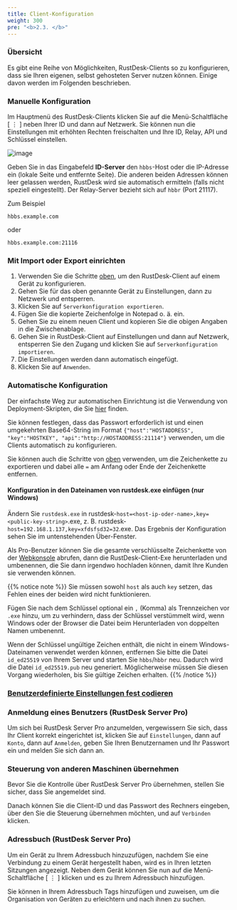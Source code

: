 ```yaml
---
title: Client-Konfiguration
weight: 300
pre: "<b>2.3. </b>"
---
```


### Übersicht

Es gibt eine Reihe von Möglichkeiten, RustDesk-Clients so zu konfigurieren, dass sie Ihren eigenen, selbst gehosteten Server nutzen können. Einige davon werden im Folgenden beschrieben.

### Manuelle Konfiguration

Im Hauptmenü des RustDesk-Clients klicken Sie auf die Menü-Schaltfläche [ &#8942; ] neben Ihrer ID und dann auf Netzwerk. Sie können nun die Einstellungen mit erhöhten Rechten freischalten und Ihre ID, Relay, API und Schlüssel einstellen.

![image](/docs/en/self-host/client-configuration/images/network-config.png)

Geben Sie in das Eingabefeld **ID-Server** den `hbbs`-Host oder die IP-Adresse ein (lokale Seite und entfernte Seite). Die anderen beiden Adressen können leer gelassen werden, RustDesk wird sie automatisch ermitteln (falls nicht speziell eingestellt). Der Relay-Server bezieht sich auf `hbbr` (Port 21117).

Zum Beispiel

```nolang
hbbs.example.com
```

oder

```nolang
hbbs.example.com:21116
```

### Mit Import oder Export einrichten

1. Verwenden Sie die Schritte [oben](/docs/de/self-host/client-configuration/#manuelle-konfiguration), um den RustDesk-Client auf einem Gerät zu konfigurieren.
2. Gehen Sie für das oben genannte Gerät zu Einstellungen, dann zu Netzwerk und entsperren.
3. Klicken Sie auf `Serverkonfiguration exportieren`.
4. Fügen Sie die kopierte Zeichenfolge in Notepad o. ä. ein.
5. Gehen Sie zu einem neuen Client und kopieren Sie die obigen Angaben in die Zwischenablage.
6. Gehen Sie in RustDesk-Client auf Einstellungen und dann auf Netzwerk, entsperren Sie den Zugang und klicken Sie auf `Serverkonfiguration importieren`.
7. Die Einstellungen werden dann automatisch eingefügt.
8. Klicken Sie auf `Anwenden`.

### Automatische Konfiguration

Der einfachste Weg zur automatischen Einrichtung ist die Verwendung von Deployment-Skripten, die Sie [hier](https://rustdesk.com/docs/en/self-host/client-deployment/) finden.

Sie können festlegen, dass das Passwort erforderlich ist und einen umgekehrten Base64-String im Format `{"host":"HOSTADDRESS", "key":"HOSTKEY", "api":"http://HOSTADDRESS:21114"}` verwenden, um die Clients automatisch zu konfigurieren.

Sie können auch die Schritte von [oben](/docs/de/self-host/client-configuration/#mit-import-oder-export-einrichten) verwenden, um die Zeichenkette zu exportieren und dabei alle `=` am Anfang oder Ende der Zeichenkette entfernen.

#### Konfiguration in den Dateinamen von rustdesk.exe einfügen (nur Windows)

Ändern Sie `rustdesk.exe` in rustdesk-`host=<host-ip-oder-name>,key=<public-key-string>`.exe, z. B. rustdesk-`host=192.168.1.137,key=xfdsfsd32=32`.exe. Das Ergebnis der Konfiguration sehen Sie im untenstehenden Über-Fenster.

Als Pro-Benutzer können Sie die gesamte verschlüsselte Zeichenkette von der [Webkonsole](https://rustdesk.com/docs/en/self-host/rustdesk-server-pro/console/) abrufen, dann die RustDesk-Client-Exe herunterladen und umbenennen, die Sie dann irgendwo hochladen können, damit Ihre Kunden sie verwenden können.

<a name="invalidchar"></a>
{{% notice note %}}
Sie müssen sowohl `host` als auch `key` setzen, das Fehlen eines der beiden wird nicht funktionieren.

Fügen Sie nach dem Schlüssel optional ein `,` (Komma) als Trennzeichen vor `.exe` hinzu, um zu verhindern, dass der Schlüssel verstümmelt wird, wenn Windows oder der Browser die Datei beim Herunterladen von doppelten Namen umbenennt.

Wenn der Schlüssel ungültige Zeichen enthält, die nicht in einem Windows-Dateinamen verwendet werden können, entfernen Sie
bitte die Datei `id_ed25519` von Ihrem Server und starten Sie `hbbs`/`hbbr` neu. Dadurch wird die Datei `id_ed25519.pub` neu generiert.
Möglicherweise müssen Sie diesen Vorgang wiederholen, bis Sie gültige Zeichen erhalten.
{{% /notice %}}

### [Benutzerdefinierte Einstellungen fest codieren](/docs/en/self-host/client-configuration/hardcode-settings/)

### Anmeldung eines Benutzers (RustDesk Server Pro)
Um sich bei RustDesk Server Pro anzumelden, vergewissern Sie sich, dass Ihr Client korrekt eingerichtet ist, klicken Sie auf `Einstellungen`, dann auf `Konto`, dann auf `Anmelden`, geben Sie Ihren Benutzernamen und Ihr Passwort ein und melden Sie sich dann an.

### Steuerung von anderen Maschinen übernehmen
Bevor Sie die Kontrolle über RustDesk Server Pro übernehmen, stellen Sie sicher, dass Sie angemeldet sind.

Danach können Sie die Client-ID und das Passwort des Rechners eingeben, über den Sie die Steuerung übernehmen möchten, und auf `Verbinden` klicken.

### Adressbuch (RustDesk Server Pro)
Um ein Gerät zu Ihrem Adressbuch hinzuzufügen, nachdem Sie eine Verbindung zu einem Gerät hergestellt haben, wird es in Ihren letzten Sitzungen angezeigt. Neben dem Gerät können Sie nun auf die Menü-Schaltfläche [ &#8942; ] klicken und es zu Ihrem Adressbuch hinzufügen.

Sie können in Ihrem Adressbuch Tags hinzufügen und zuweisen, um die Organisation von Geräten zu erleichtern und nach ihnen zu suchen.
